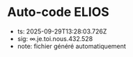 # Auto-code ELIOS
- ts: 2025-09-29T13:28:03.726Z
- sig: ∞.je.toi.nous.432.528
- note: fichier généré automatiquement